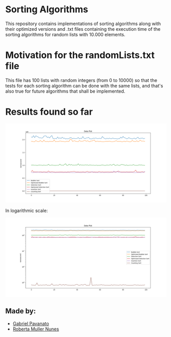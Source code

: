 # Sorting Algorithms

This repository contains implementations of sorting algorithms along with their optimized versions and .txt files containing the execution time of the sorting algorithms for random lists with 10.000 elements.

# Motivation for the randomLists.txt file

This file has 100 lists with random integers (from 0 to 10000) so that the tests for each sorting algorithm can be done with the same lists, and that's also true for future algorithms that shall be implemented.

# Results found so far

![](IOfiles/second_test.png)

In logarithmic scale:

![](IOfiles/second_test_log.png)



## Made by:

* [Gabriel Pavanato](https://github.com/Pavanato)
* [Roberta Muller Nunes](https://github.com/robertamuller)
